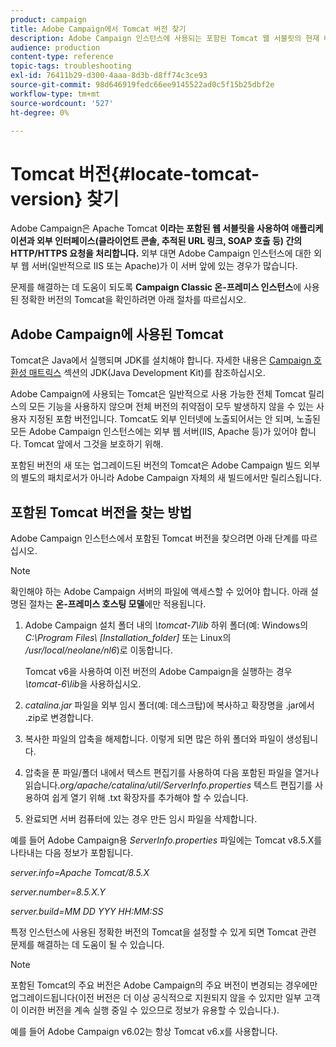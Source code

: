 ```yaml
---
product: campaign
title: Adobe Campaign에서 Tomcat 버전 찾기
description: Adobe Campaign 인스턴스에 사용되는 포함된 Tomcat 웹 서블릿의 현재 버전을 확인하는 방법을 배웁니다.
audience: production
content-type: reference
topic-tags: troubleshooting
exl-id: 76411b29-d300-4aaa-8d3b-d8ff74c3ce93
source-git-commit: 98d646919fedc66ee9145522ad0c5f15b25dbf2e
workflow-type: tm+mt
source-wordcount: '527'
ht-degree: 0%

---
```


# Tomcat 버전{#locate-tomcat-version} 찾기

Adobe Campaign은 Apache Tomcat **이라는 포함된 웹 서블릿을 사용하여 애플리케이션과 외부 인터페이스(클라이언트 콘솔, 추적된 URL 링크, SOAP 호출 등) 간의 HTTP/HTTPS 요청을 처리합니다.** 외부 대면 Adobe Campaign 인스턴스에 대한 외부 웹 서버(일반적으로 IIS 또는 Apache)가 이 서버 앞에 있는 경우가 많습니다.

문제를 해결하는 데 도움이 되도록 **Campaign Classic 온-프레미스 인스턴스**&#x200B;에 사용된 정확한 버전의 Tomcat을 확인하려면 아래 절차를 따르십시오.

## Adobe Campaign에 사용된 Tomcat

Tomcat은 Java에서 실행되며 JDK를 설치해야 합니다. 자세한 내용은 [Campaign 호환성 매트릭스](../../rn/using/compatibility-matrix.md) 섹션의 JDK(Java Development Kit)를 참조하십시오.

Adobe Campaign에 사용되는 Tomcat은 일반적으로 사용 가능한 전체 Tomcat 릴리스의 모든 기능을 사용하지 않으며 전체 버전의 취약점이 모두 발생하지 않을 수 있는 사용자 지정된 포함 버전입니다. Tomcat도 외부 인터넷에 노출되어서는 안 되며, 노출된 모든 Adobe Campaign 인스턴스에는 외부 웹 서버(IIS, Apache 등)가 있어야 합니다. Tomcat 앞에서 그것을 보호하기 위해.

포함된 버전의 새 또는 업그레이드된 버전의 Tomcat은 Adobe Campaign 빌드 외부의 별도의 패치로서가 아니라 Adobe Campaign 자체의 새 빌드에서만 릴리스됩니다.

## 포함된 Tomcat 버전을 찾는 방법

Adobe Campaign 인스턴스에서 포함된 Tomcat 버전을 찾으려면 아래 단계를 따르십시오.

>[!NOTE]
>
>확인해야 하는 Adobe Campaign 서버의 파일에 액세스할 수 있어야 합니다. 아래 설명된 절차는 **온-프레미스 호스팅 모델**&#x200B;에만 적용됩니다.

1. Adobe Campaign 설치 폴더 내의 *\tomcat-7\lib* 하위 폴더(예: Windows의 *C:\Program Files\ [Installation_folder]* 또는 Linux의 */usr/local/neolane/nl6*)로 이동합니다.

   Tomcat v6을 사용하여 이전 버전의 Adobe Campaign을 실행하는 경우 *\tomcat-6\lib*&#x200B;을 사용하십시오.

1. *catalina.jar* 파일을 외부 임시 폴더(예: 데스크탑)에 복사하고 확장명을 .jar에서 .zip로 변경합니다.

1. 복사한 파일의 압축을 해제합니다. 이렇게 되면 많은 하위 폴더와 파일이 생성됩니다.

1. 압축을 푼 파일/폴더 내에서 텍스트 편집기를 사용하여 다음 포함된 파일을 열거나 읽습니다.*org/apache/catalina/util/ServerInfo.properties* 텍스트 편집기를 사용하여 쉽게 열기 위해 .txt 확장자를 추가해야 할 수 있습니다.

1. 완료되면 서버 컴퓨터에 있는 경우 만든 임시 파일을 삭제합니다.

예를 들어 Adobe Campaign용 *ServerInfo.properties* 파일에는 Tomcat v8.5.X를 나타내는 다음 정보가 포함됩니다.

*server.info=Apache Tomcat/8.5.X*

*server.number=8.5.X.Y*

*server.build=MM DD YYY HH:MM:SS*

특정 인스턴스에 사용된 정확한 버전의 Tomcat을 설정할 수 있게 되면 Tomcat 관련 문제를 해결하는 데 도움이 될 수 있습니다.

>[!NOTE]
>
>포함된 Tomcat의 주요 버전은 Adobe Campaign의 주요 버전이 변경되는 경우에만 업그레이드됩니다(이전 버전은 더 이상 공식적으로 지원되지 않을 수 있지만 일부 고객이 이러한 버전을 계속 실행 중일 수 있으므로 정보가 유용할 수 있습니다.).
>
>예를 들어 Adobe Campaign v6.02는 항상 Tomcat v6.x를 사용합니다.
